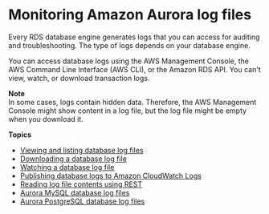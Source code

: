 # Monitoring Amazon Aurora log files<a name="USER_LogAccess"></a>

Every RDS database engine generates logs that you can access for auditing and troubleshooting\. The type of logs depends on your database engine\.

You can access database logs using the AWS Management Console, the AWS Command Line Interface \(AWS CLI\), or the Amazon RDS API\. You can't view, watch, or download transaction logs\.

**Note**  
In some cases, logs contain hidden data\. Therefore, the AWS Management Console might show content in a log file, but the log file might be empty when you download it\.

**Topics**
+ [Viewing and listing database log files](USER_LogAccess.Procedural.Viewing.md)
+ [Downloading a database log file](USER_LogAccess.Procedural.Downloading.md)
+ [Watching a database log file](USER_LogAccess.Procedural.Watching.md)
+ [Publishing database logs to Amazon CloudWatch Logs](USER_LogAccess.Procedural.UploadtoCloudWatch.md)
+ [Reading log file contents using REST](DownloadCompleteDBLogFile.md)
+ [Aurora MySQL database log files](USER_LogAccess.Concepts.MySQL.md)
+ [Aurora PostgreSQL database log files](USER_LogAccess.Concepts.PostgreSQL.md)